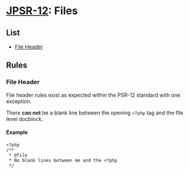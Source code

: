 # [JPSR-12](../JPSR12.md): Files

## List

- [File Header](#file-header)

## Rules

### File Header

File header rules exist as expected within the PSR-12 standard with one exception.

There **can not** be a blank line between the opening `<?php` tag and the file level docblock.

#### Example

```
<?php
/**
 * @file
 * No blank lines between me and the <?php
 */
```

